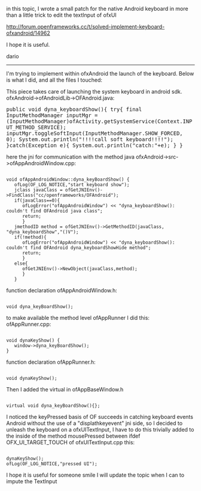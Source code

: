 in this topic, I wrote a small patch for the native Android keyboard in more than a little trick to edit the textInput of ofxUI

http://forum.openframeworks.cc/t/solved-implement-keyboard-ofxandroid/14962

I hope it is useful.

dario

----------------------------------------------------------------------------------------------------

I'm trying to implement within ofxAndroid the launch of the
keyboard.
Below is what I did, and all the files I touched:

This piece takes care of launching the system keyboard in android sdk.
ofxAndroid->ofAndroidLib->OFAndroid.java:

<tt>
public void dyna_keyboardShow(){
		try{
		    final InputMethodManager inputMgr = (InputMethodManager)ofActivity.getSystemService(Context.INPUT_METHOD_SERVICE);
                    inputMgr.toggleSoftInput(InputMethodManager.SHOW_FORCED, 0);
                    System.out.println("!!!!call soft keyboard!!!!");
		}catch(Exception e){
		    System.out.println("catch:"+e);
		}
	}
</tt>

here the jni for communication with the method java
ofxAndroid->src->ofAppAndroidWindow.cpp:

<code>
void ofAppAndroidWindow::dyna_keyBoardShow() {
   ofLog(OF_LOG_NOTICE,"start keyboard show");
   jclass javaClass = ofGetJNIEnv()->FindClass("cc/openframeworks/OFAndroid");
   if(javaClass==0){
      ofLogError("ofAppAndroidWindow") << "dyna_keyboardShow(): couldn't find OFAndroid java class";
      return;
      }
   jmethodID method = ofGetJNIEnv()->GetMethodID(javaClass, "dyna_keyboardShow","()V");
   if(!method){
      ofLogError("ofAppAndroidWindow") << "dyna_keyboardShow(): couldn't find OFAndroid dyna_keyboardShowHide method";
      return;
      }
   else{
      ofGetJNIEnv()->NewObject(javaClass,method);
      }
   }
</code>

function declaration
ofAppAndroidWindow.h:

<code>
void dyna_keyBoardShow();
</code>

to make available the method level ofAppRunner I did this:
ofAppRunner.cpp:

<code>
void dynaKeyShow() {
   window->dyna_keyBoardShow();
}
</code>

function declaration ofAppRunner.h:

<code>
void dynaKeyShow();
</code>

Then I added the virtual in ofAppBaseWindow.h

<code>
virtual void dyna_keyBoardShow(){};
</code>

I noticed the keyPressed basis of OF succeeds in catching keyboard events
Android without the use of a "displathkeyevent" jni side, so I decided to unleash the keyboard on a ofxUITextInput, I have to do this trivially added to the inside of the method mousePressed between ifdef OFX_UI_TARGET_TOUCH of ofxUITextInput.cpp this:

<code>
dynaKeyShow();
ofLog(OF_LOG_NOTICE,"pressed UI");
</code>

I hope it is useful for someone smile
I will update the topic when I can to impute the TextInput
